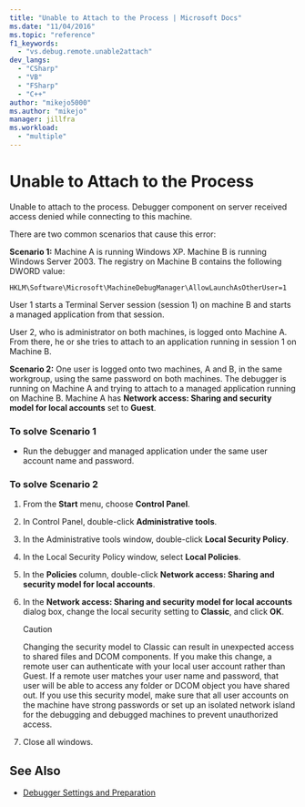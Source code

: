 ```yaml
---
title: "Unable to Attach to the Process | Microsoft Docs"
ms.date: "11/04/2016"
ms.topic: "reference"
f1_keywords:
  - "vs.debug.remote.unable2attach"
dev_langs:
  - "CSharp"
  - "VB"
  - "FSharp"
  - "C++"
author: "mikejo5000"
ms.author: "mikejo"
manager: jillfra
ms.workload:
  - "multiple"
---
```

# Unable to Attach to the Process
Unable to attach to the process. Debugger component on server received access denied while connecting to this machine.

 There are two common scenarios that cause this error:

 **Scenario 1:** Machine A is running Windows XP. Machine B is running Windows Server 2003. The registry on Machine B contains the following DWORD value:

 `HKLM\Software\Microsoft\MachineDebugManager\AllowLaunchAsOtherUser=1`

 User 1 starts a Terminal Server session (session 1) on machine B and starts a managed application from that session.

 User 2, who is administrator on both machines, is logged onto Machine A. From there, he or she tries to attach to an application running in session 1 on Machine B.

 **Scenario 2:** One user is logged onto two machines, A and B, in the same workgroup, using the same password on both machines. The debugger is running on Machine A and trying to attach to a managed application running on Machine B. Machine A has **Network access: Sharing and security model for local accounts** set to **Guest**.

### To solve Scenario 1

-   Run the debugger and managed application under the same user account name and password.

### To solve Scenario 2

1.  From the **Start** menu, choose **Control Panel**.

2.  In Control Panel, double-click **Administrative tools**.

3.  In the Administrative tools window, double-click **Local Security Policy**.

4.  In the Local Security Policy window, select **Local Policies**.

5.  In the **Policies** column, double-click **Network access: Sharing and security model for local accounts**.

6.  In the **Network access: Sharing and security model for local accounts** dialog box, change the local security setting to **Classic**, and click **OK**.

    > [!CAUTION]
    >  Changing the security model to Classic can result in unexpected access to shared files and DCOM components. If you make this change, a remote user can authenticate with your local user account rather than Guest. If a remote user matches your user name and password, that user will be able to access any folder or DCOM object you have shared out. If you use this security model, make sure that all user accounts on the machine have strong passwords or set up an isolated network island for the debugging and debugged machines to prevent unauthorized access.

7.  Close all windows.

## See Also
- [Debugger Settings and Preparation](../debugger/debugger-settings-and-preparation.md)